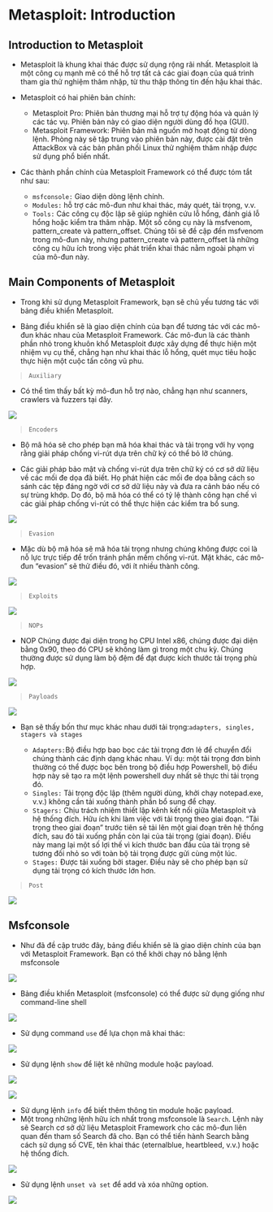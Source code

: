 # **Metasploit: Introduction**

## **Introduction to Metasploit**

- Metasploit là khung khai thác được sử dụng rộng rãi nhất. Metasploit là một công cụ mạnh mẽ có thể hỗ trợ tất cả các giai đoạn của quá trình tham gia thử nghiệm thâm nhập, từ thu thập thông tin đến hậu khai thác.

- Metasploit có hai phiên bản chính:

  - Metasploit Pro: Phiên bản thương mại hỗ trợ tự động hóa và quản lý các tác vụ. Phiên bản này có giao diện người dùng đồ họa (GUI).
  - Metasploit Framework: Phiên bản mã nguồn mở hoạt động từ dòng lệnh. Phòng này sẽ tập trung vào phiên bản này, được cài đặt trên AttackBox và các bản phân phối Linux thử nghiệm thâm nhập được sử dụng phổ biến nhất.

- Các thành phần chính của Metasploit Framework có thể được tóm tắt như sau:
  - `msfconsole:` Giao diện dòng lệnh chính.
  - `Modules:` hỗ trợ các mô-đun như khai thác, máy quét, tải trọng, v.v.
  - `Tools:` Các công cụ độc lập sẽ giúp nghiên cứu lỗ hổng, đánh giá lỗ hổng hoặc kiểm tra thâm nhập. Một số công cụ này là msfvenom, pattern_create và pattern_offset. Chúng tôi sẽ đề cập đến msfvenom trong mô-đun này, nhưng pattern_create và pattern_offset là những công cụ hữu ích trong việc phát triển khai thác nằm ngoài phạm vi của mô-đun này.

## **Main Components of Metasploit**

- Trong khi sử dụng Metasploit Framework, bạn sẽ chủ yếu tương tác với bảng điều khiển Metasploit.


- Bảng điều khiển sẽ là giao diện chính của bạn để tương tác với các mô-đun khác nhau của Metasploit Framework. Các mô-đun là các thành phần nhỏ trong khuôn khổ Metasploit được xây dựng để thực hiện một nhiệm vụ cụ thể, chẳng hạn như khai thác lỗ hổng, quét mục tiêu hoặc thực hiện một cuộc tấn công vũ phu.

> `Auxiliary`

- Có thể tìm thấy bất kỳ mô-đun hỗ trợ nào, chẳng hạn như scanners, crawlers và fuzzers tại đây.

![](./imh_mi/Screenshot%202023-07-14%20192223.png)

> `Encoders`

- Bộ mã hóa sẽ cho phép bạn mã hóa khai thác và tải trọng với hy vọng rằng giải pháp chống vi-rút dựa trên chữ ký có thể bỏ lỡ chúng.

- Các giải pháp bảo mật và chống vi-rút dựa trên chữ ký có cơ sở dữ liệu về các mối đe dọa đã biết. Họ phát hiện các mối đe dọa bằng cách so sánh các tệp đáng ngờ với cơ sở dữ liệu này và đưa ra cảnh báo nếu có sự trùng khớp. Do đó, bộ mã hóa có thể có tỷ lệ thành công hạn chế vì các giải pháp chống vi-rút có thể thực hiện các kiểm tra bổ sung.

![](./imh_mi/Screenshot%202023-07-14%20192540.png)

> `Evasion`

- Mặc dù bộ mã hóa sẽ mã hóa tải trọng nhưng chúng không được coi là nỗ lực trực tiếp để trốn tránh phần mềm chống vi-rút. Mặt khác, các mô-đun “evasion” sẽ thử điều đó, với ít nhiều thành công.

![](./imh_mi/Screenshot%202023-07-14%20192724.png)

> `Exploits`

![](./imh_mi/Screenshot%202023-07-14%20192809.png)

> `NOPs`

- NOP Chúng được đại diện trong họ CPU Intel x86, chúng được đại diện bằng 0x90, theo đó CPU sẽ không làm gì trong một chu kỳ. Chúng thường được sử dụng làm bộ đệm để đạt được kích thước tải trọng phù hợp.

![](./imh_mi/Screenshot%202023-07-14%20192936.png)

> `Payloads`

![](./imh_mi/Screenshot%202023-07-14%20193046.png)

- Bạn sẽ thấy bốn thư mục khác nhau dưới tải trọng:`adapters, singles, stagers và stages`

  - `Adapters:`Bộ điều hợp bao bọc các tải trọng đơn lẻ để chuyển đổi chúng thành các định dạng khác nhau. Ví dụ: một tải trọng đơn bình thường có thể được bọc bên trong bộ điều hợp Powershell, bộ điều hợp này sẽ tạo ra một lệnh powershell duy nhất sẽ thực thi tải trọng đó.
  - `Singles:` Tải trọng độc lập (thêm người dùng, khởi chạy notepad.exe, v.v.) không cần tải xuống thành phần bổ sung để chạy.
  - `Stagers:` Chịu trách nhiệm thiết lập kênh kết nối giữa Metasploit và hệ thống đích. Hữu ích khi làm việc với tải trọng theo giai đoạn. “Tải trọng theo giai đoạn” trước tiên sẽ tải lên một giai đoạn trên hệ thống đích, sau đó tải xuống phần còn lại của tải trọng (giai đoạn). Điều này mang lại một số lợi thế vì kích thước ban đầu của tải trọng sẽ tương đối nhỏ so với toàn bộ tải trọng được gửi cùng một lúc.
  - `Stages:` Được tải xuống bởi stager. Điều này sẽ cho phép bạn sử dụng tải trọng có kích thước lớn hơn.

> `Post`

![](./imh_mi/Screenshot%202023-07-14%20193417.png)

## **Msfconsole**

- Như đã đề cập trước đây, bảng điều khiển sẽ là giao diện chính của bạn với Metasploit Framework. Bạn có thể khởi chạy nó bằng lệnh msfconsole

![](./imh_mi/Screenshot%202023-07-14%20193647.png)

- Bảng điều khiển Metasploit (msfconsole) có thể được sử dụng giống như command-line shell

![](./imh_mi/Screenshot%202023-07-14%20193757.png)

- Sử dụng command `use` để lựa chọn mã khai thác:

![](./imh_mi/Screenshot%202023-07-14%20194257.png)

- Sử dụng lệnh `show` để liệt kê những module hoặc payload.

![](./imh_mi/Screenshot%202023-07-14%20194448.png)

![](./imh_mi/Screenshot%202023-07-14%20194501.png)

- Sử dụng lệnh `info` để biết thêm thông tin module hoặc payload.
- Một trong những lệnh hữu ích nhất trong msfconsole là `Search`. Lệnh này sẽ Search cơ sở dữ liệu Metasploit Framework cho các mô-đun liên quan đến tham số Search đã cho. Bạn có thể tiến hành Search bằng cách sử dụng số CVE, tên khai thác (eternalblue, heartbleed, v.v.) hoặc hệ thống đích.

![](./imh_mi/Screenshot%202023-07-14%20194740.png)

- Sử dụng lệnh `unset và set` để add và xóa những option.

![](./imh_mi/Screenshot%202023-07-14%20195840.png)
